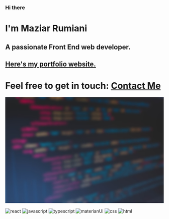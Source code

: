 ### Hi there
# I'm Maziar Rumiani

## A passionate Front End web developer.

## [Here's my portfolio website.](rumiani.ir)

# Feel free to get in touch: [Contact Me](https://mail.google.com/mail/u/0/?fs=1&tf=cm&source=mailto&to=maziar.rumiani@gmail.com)

![myImage](https://github.com/rumiani/rumiani/blob/main/pic-2.jpg)

![react](https://img.icons8.com/ios/50/000000/react-native--v2.png)
![javascript](https://img.icons8.com/color/50/000000/javascript--v2.png)
![typescript](https://img.icons8.com/color/48/000000/typescript.png)
![materianUI](https://img.icons8.com/color/48/000000/material-ui.png)
![css](https://img.icons8.com/color/48/000000/css3.png)
![html](https://img.icons8.com/color/48/000000/html-5--v1.png)


<!--
**rumiani/rumiani** is a ✨ _special_ ✨ repository because its `README.md` (this file) appears on your GitHub profile.

Here are some ideas to get you started:

- 🔭 I’m currently working on ...
- 🌱 I’m currently learning ...
- 👯 I’m looking to collaborate on ...
- 🤔 I’m looking for help with ...
- 💬 Ask me about ...
- 📫 How to reach me: ...
- 😄 Pronouns: ...
- ⚡ Fun fact: ...
-->
